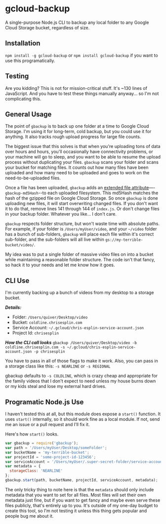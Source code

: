 # gcloud-backup
A single-purpose Node.js CLI to backup any local folder to any Google Cloud Storage bucket, regardless of size.

## Installation
```npm install -g gcloud-backup``` or ```npm install gcloud-backup``` if you want to use this programatically.

## Testing
Are you kidding? This is not for mission-critical stuff. It's ~130 lines of JavaScript. And you have to test these things manually anyway... so I'm not complicating this.

## General Usage
The point of ```gbackup``` is to back up one folder at a time to Google Cloud Storage. I'm using it for long-term, cold backup, but you could use it for anything. It also tracks rough upload progress for large file counts.

The biggest issue that this solves is that when you're uploading tons of data over hours and hours, you'll occasionally have connectivity problems, or your machine will go to sleep, and you want to be able to resume the upload process without duplicating your files. ```gbackup``` scans your folder and scans your bucket for matching files. It counts out how many files have been uploaded and how many need to be uploaded and goes to work on the need-to-be-uploaded files. 

Once a file has been uploaded, ```gbackup``` adds an [extended file attribute](https://en.wikipedia.org/wiki/Extended_file_attributes)—-```gbackup-md5Hash```--to each uploaded filesystem. This md5Hash matches the hash of the gzipped file on Google Cloud Storage. So once ```gbackup``` is done uploading new files, it will start overwriting changed files. If you don't want it to do that, remove lines 141 through 144 of ```index.js```. Or don't change files in your backup folder. Whatever you like... I don't care.

```gbackup``` respects folder structure, but won't waste time with absolute paths. For example, if your folder is ```/Users/myUser/video```, and your ```~/video``` folder has a bunch of sub-folders, ```gbackup``` will place each file within it's correct sub-folder, and the sub-folders will all live within ```gs://my-terrible-bucket/video/```.

My idea was to put a single folder of massive video files on into a bucket while maintaining a reasonable folder structure. The code isn't that fancy, so hack it to your needs and let me know how it goes.

## CLI Use
I'm currently backing up a bunch of videos from my desktop to a storage bucket.

***Details:***

- Folder: ```/Users/quiver/Desktop/video```
- Bucket: ```coldline.chrisesplin.com```
- Service Account: ```~/.gcloud/chris-esplin-service-account.json```
- Project Id: ```chrisesplin```

***How the CLI call looks***
```gbackup /Users/quiver/Desktop/video -b coldline.chrisesplin.com -s ~/.gcloud/chris-esplin-service-account.json -p chrisesplin```

You have to pass in all of those flags to make it work. Also, you can pass in a storage class like this:
```-s NEARLINE``` or ```-s REGIONAL```

gbackup defaults to ```-s COLDLINE```, which is crazy cheap and appropriate for the family videos that I don't expect to need unless my house burns down or my kids steal and lose my external hard drives.

## Programatic Node.js Use

I haven't tested this at all, but this module does expose a ```start()``` function. It uses ```start()``` internally, so it should work fine as a local module. If not, send me an issue or a pull request and I'll fix it.

Here's how ```start()``` looks.

```javascript
var gbackup = require('gbackup');
var path = '/Users/myUser/Desktop/someFolder';
var bucketName = 'my-terrible-bucket';
var projectId = 'some-project-id-123456';
var serviceAccount = '/Users/myUser/.super-secret-folder/service-account.json';
var metadata = {
  storageClass: 'NEARLINE'
};
gbackup.start(path, bucketName, projectId, serviceAccount, metadata);
```

The only tricky thing to note here is that the ```metadata``` should only include metadata that you want to set for all files. Most files will set their own metadata just fine, but if you want to get fancy and maybe even serve these files publicly, that's entirely up to you. It's outside of my one-day budget to create this tool, so I'm not testing it unless this thing gets popular and people bug me about it.
